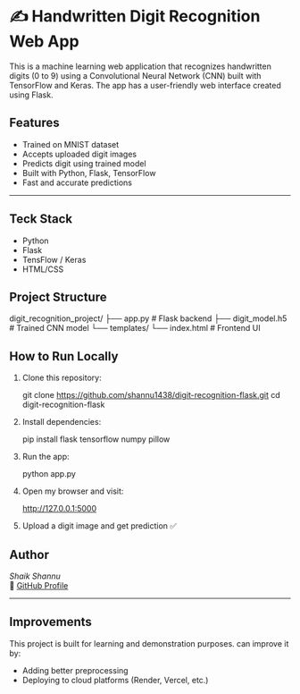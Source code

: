 # ✍ Handwritten Digit Recognition Web App

This is a machine learning web application that recognizes handwritten digits (0 to 9) using a Convolutional Neural Network (CNN) built with TensorFlow and Keras. The app has a user-friendly web interface created using Flask.



##  Features

-  Trained on MNIST dataset  
-  Accepts uploaded digit images  
-  Predicts digit using trained model  
-  Built with Python, Flask, TensorFlow  
-  Fast and accurate predictions  

---
## Teck Stack
-   Python
-   Flask
-   TensFlow / Keras
-   HTML/CSS

##  Project Structure


digit_recognition_project/
├── app.py                # Flask backend
├── digit_model.h5        # Trained CNN model
└── templates/
    └── index.html        # Frontend UI




## How to Run Locally

1. Clone this repository:
   
   git clone https://github.com/shannu1438/digit-recognition-flask.git
   cd digit-recognition-flask
   

2. Install dependencies:
   
   pip install flask tensorflow numpy pillow
   

3. Run the app:
   
   python app.py
   

4. Open my browser and visit:
   
   http://127.0.0.1:5000
   

5. Upload a digit image and get prediction ✅



## Author

*Shaik Shannu*  
🔗 [GitHub Profile](https://github.com/shannu1438)

---

## Improvements

This project is built for learning and demonstration purposes.  can improve it by:
- Adding better preprocessing
- Deploying to cloud platforms (Render, Vercel, etc.)
